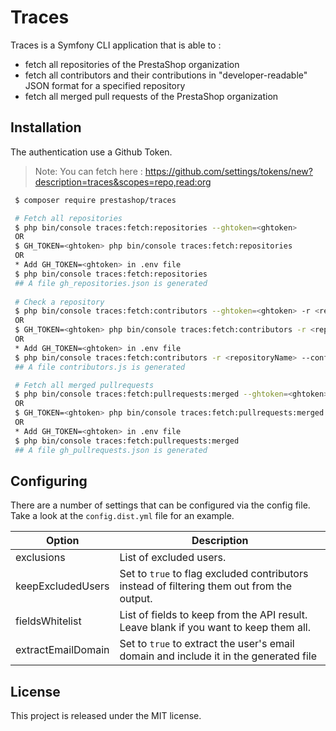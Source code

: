 # Traces

Traces is a Symfony CLI application that is able to :
* fetch all repositories of the PrestaShop organization
* fetch all contributors and their contributions in "developer-readable" JSON format for a specified repository
* fetch all merged pull requests of the PrestaShop organization
 
## Installation
 
The authentication use a Github Token.

> Note: You can fetch here : https://github.com/settings/tokens/new?description=traces&scopes=repo,read:org
 
```bash
 $ composer require prestashop/traces

 # Fetch all repositories
 $ php bin/console traces:fetch:repositories --ghtoken=<ghtoken>
 OR
 $ GH_TOKEN=<ghtoken> php bin/console traces:fetch:repositories
 OR
 * Add GH_TOKEN=<ghtoken> in .env file
 $ php bin/console traces:fetch:repositories
 ## A file gh_repositories.json is generated
 
 # Check a repository
 $ php bin/console traces:fetch:contributors --ghtoken=<ghtoken> -r <repositoryName> --config="config.yml"
 OR
 $ GH_TOKEN=<ghtoken> php bin/console traces:fetch:contributors -r <repositoryName> --config="config.yml"
 OR
 * Add GH_TOKEN=<ghtoken> in .env file
 $ php bin/console traces:fetch:contributors -r <repositoryName> --config="config.yml"
 ## A file contributors.js is generated

 # Fetch all merged pullrequests
 $ php bin/console traces:fetch:pullrequests:merged --ghtoken=<ghtoken>
 OR
 $ GH_TOKEN=<ghtoken> php bin/console traces:fetch:pullrequests:merged
 OR
 * Add GH_TOKEN=<ghtoken> in .env file
 $ php bin/console traces:fetch:pullrequests:merged
 ## A file gh_pullrequests.json is generated
```

## Configuring
 
There are a number of settings that can be configured via the config file. Take a look at the `config.dist.yml` file for an example.

Option | Description
-------|-------------
exclusions | List of excluded users.
keepExcludedUsers | Set to `true` to flag excluded contributors instead of filtering them out from the output.
fieldsWhitelist | List of fields to keep from the API result. Leave blank if you want to keep them all.
extractEmailDomain | Set to `true` to extract the user's email domain and include it in the generated file

## License

This project is released under the MIT license.
